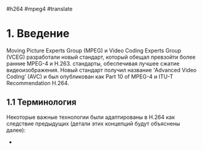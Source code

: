 #h264 #mpeg4 #translate

# 1. Введение

Moving Picture Experts Group (MPEG) и Video Coding Experts Group (VCEG)
разработали новый стандарт, который обещал превзойти более ранние MPEG-4 и
H.263. стандарты, обеспечивая лучшее сжатие видеоизображения. Новый стандарт
получил название ‘Advanced Video Coding’ (AVC) и был опубликован как Part 10 of
MPEG-4 и ITU-T Recommendation H.264.

## 1.1 Терминология

Некоторые важные технологии были адаптированы в H.264 как следствие предыдущих
(детали этих концепций будут объяснены далее):

* 
